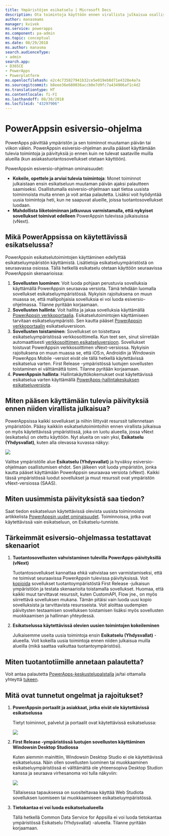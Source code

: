```yaml
---
title: Ympäristöjen esikatselu | Microsoft Docs
description: Ota toimintoja käyttöön ennen virallista julkaisua osallistumalla PowerAppsin esiversio-ohjelmaan
author: manasmams
manager: kvivek
ms.service: powerapps
ms.component: pa-admin
ms.topic: conceptual
ms.date: 08/29/2018
ms.author: manasma
search.audienceType:
- admin
search.app:
- D365CE
- PowerApps
- Powerplatform
ms.openlocfilehash: e2c4c735827941b32ce5e019eb8d71e4328e4a7a
ms.sourcegitcommit: b8eee36e680036accb0e7d9fc7a434906af1c4d2
ms.translationtype: HT
ms.contentlocale: fi-FI
ms.lasthandoff: 08/30/2018
ms.locfileid: "43297906"
---
```

# <a name="powerapps-preview-program"></a>PowerAppsin esiversio-ohjelma
PowerApps päivittää ympäristön ja sen toiminnot muutaman päivän tai viikon välein. PowerAppsin esiversio-ohjelman avulla pääset käyttämään tulevia toimintoja ja päivityksiä jo ennen kuin ne tulevat saataville muilla alueilla (kun asiakastuotantosovellukset otetaan käyttöön). 

PowerAppsin esiversio-ohjelman ominaisuudet:
- **Kokeile, opettele ja arvioi tulevia toimintoja**: Monet toiminnot julkaistaan ensin esikatseluun muutaman päivän ajaksi palautteen saamiseksi. Osallistumalla esiversio-ohjelmaan saat tietoa uusista toiminnoista muita ennen ja voit antaa palautetta. Lisäksi voit hyödyntää uusia toimintoja heti, kun ne saapuvat alueille, joissa tuotantosovellukset luodaan.
- **Mahdollista liiketoiminnan jatkuvuus varmistamalla, että nykyiset sovellukset toimivat edelleen** PowerAppsin tulevissa julkaisuissa (vNext).

## <a name="what-in-powerapps-is-available-for-preview"></a>Mikä PowerAppsissa on käytettävissä esikatselussa?
PowerAppsin esikatselutoimintojen käyttäminen edellyttää esikatseluympäristön käyttämistä. Lisätietoja esikatseluympäristöstä on seuraavassa osiossa.
Tällä hetkellä esikatselu otetaan käyttöön seuraavissa PowerAppsin skenaarioissa:
1. **Sovellusten luominen**: Voit luoda pohjaan perustuvia sovelluksia käyttämällä PowerAppsin seuraavaa versiota. Tämä tehdään luomalla sovellukset esikatseluympäristössä. Nykyisin rajoituksena on muun muassa se, että mallipohjaisia sovelluksia ei voi luoda esiversio-ohjelmassa. Tilanne pyritään korjaamaan.
2. **Sovellusten hallinta**: Voit hallita ja jakaa sovelluksia käyttämällä [PowerAppsin verkkoportaalia][2]. Esikatselutoimintojen käyttämiseen tarvitaan esikatseluympäristö. Sen kautta pääset [PowerAppsin verkkoportaalin][3] esikatseluversioon.
3. **Sovellusten toistaminen**: Sovellukset on toistettava esikatseluympäristössä verkkosoittimella. Kun teet sen, sinut siirretään automaattisesti [verkkosoittimen esikatseluversioon][4]. Sovellukset toistuvat PowerAppsin verkkosoittimen vNext-versiossa. Nykyisin rajoituksena on muun muassa se, että iOS:n, Androidin ja Windowsin PowerApps Mobile -versiot eivät ole tällä hetkellä käytettävissä esikatselua varten. First Release -ympäristössä luotujen sovellusten toistaminen ei välttämättä toimi. Tilanne pyritään korjaamaan.
4. **PowerAppsin hallinta**: Hallintakäyttökokemukset ovat käytettävissä esikatselua varten käyttämällä [PowerApps-hallintakeskuksen esikatseluversiota][1].

## <a name="how-to-get-early-access-to-the-upcoming-updates"></a>Miten pääsen käyttämään tulevia päivityksiä ennen niiden virallista julkaisua?
PowerAppsissa kaikki sovellukset ja niihin liittyvät resurssit tallennetaan ympäristöön. Pääsy kaikkiin esikatselutoimintoihin ennen virallista julkaisua on myös käytettävissä ympäristössä, joka on luotu alueella, jossa vNext (esikatselu) on otettu käyttöön. Nyt alueita on vain yksi, **Esikatselu (Yhdysvallat)**, kuten alla olevassa kuvassa näkyy:

![](./media/preview-environment/env3-preview.png)

Valitse ympäristölle alue **Esikatselu (Yhdysvallat)** ja hyväksy esiversio-ohjelmaan osallistumisen ehdot. Sen jälkeen voit luoda ympäristön, jonka kautta pääset käyttämään PowerAppsin seuraavaa versiota (vNext).
Kaikki tässä ympäristössä luodut sovellukset ja muut resurssit ovat ympäristön vNext-versiossa (SAAS).

## <a name="how-to-learn-about-the-latest-updates"></a>Miten uusimmista päivityksistä saa tiedon?
Saat tiedon esikatseluun käytettävissä olevista uusista toiminnoista artikkelista [PowerAppsin uudet ominaisuudet][5]. Toiminnoissa, jotka ovat käytettävissä vain esikatseluun, on Esikatselu-tunniste.

## <a name="key-scenarios-to-test-with-the-preview-program"></a>Tärkeimmät esiversio-ohjelmassa testattavat skenaariot
1. **Tuotantosovellusten vahvistaminen tulevilla PowerApps-päivityksillä (vNext)**

   Tuotantosovellukset kannattaa ehkä vahvistaa sen varmistamiseksi, että ne toimivat seuraavissa PowerAppsin tulevissa päivityksissä. Voit [kopioida][6] sovellukset tuotantoympäristöstä First Release -julkaisun ympäristöön ja testata skenaarioita toistamalla sovellukset. Huomaa, että kaikki muut tarvittavat resurssit, kuten CustomAPI, Flow jne., on myös siirrettävä sovelluksen mukana. Tämän pitäisi vain luoda uusi kopio sovelluksista ja tarvittavista resursseista. Voit aloittaa uudempien päivitysten testaamisen sovelluksen toistamisen lisäksi myös sovellusten muokkaamisen ja hallinnan yhteydessä.
   
2. **Esikatselussa käytettävissä olevien uusien toimintojen kokeileminen**

   Julkaisemme useita uusia toimintoja ensin **Esikatselu (Yhdysvallat)** -alueella. Voit kokeilla uusia toimintoja ennen niiden julkaisua muilla alueilla (mikä saattaa vaikuttaa tuotantoympäristösi).

## <a name="how-to-provide-feedback-to-the-product-team"></a>Miten tuotantotiimille annetaan palautetta?
Voit antaa palautetta [PowerApps-keskustelupalstalla][8] ja/tai ottamalla yhteyttä [tukeen][9].

## <a name="what-are-the-known-issues-and-limitations"></a>Mitä ovat tunnetut ongelmat ja rajoitukset?
1. **PowerAppsin portaalit ja asiakkaat, jotka eivät ole käytettävissä esikatselussa** 

   Tietyt toiminnot, palvelut ja portaalit ovat käytettävissä esikatselussa:
   
   ![](./media/preview-environment/table.png)

2. **First Release -ympäristössä luotujen sovellusten käyttäminen Windowsin Desktop Studiossa**

   Kuten aiemmin mainittiin, Windowsin Desktop Studio ei ole käytettävissä esikatselussa. Näin ollen sovellusten luominen tai muokkaaminen esikatseluympäristössä ei välttämättä ole yhteensopiva Desktop Studion kanssa ja seuraava virhesanoma voi tulla näkyviin:
   
   ![](./media/preview-environment/error2.jpg)

   Tällaisessa tapauksessa on suositeltavaa käyttää Web Studiota sovelluksen luomiseen tai muokkaamiseen esikatseluympäristössä.

3. **Tietokantaa ei voi luoda esikatselualueella**

   Tällä hetkellä Common Data Service for Appsilla ei voi luoda tietokantaa ympäristössä Esikatselu (Yhdysvallat) -alueella. Tilanne pyritään korjaamaan.


<!--Reference links in article-->
[1]: https://preview.admin.powerapps.com
[2]: https://web.powerapps.com
[3]: https://preview.web.powerapps.com
[4]: https://preview.web.powerapps.com/webplayer
[5]: https://docs.microsoft.com/powerapps/maker/canvas-apps/release-notes
[6]: https://docs.microsoft.com/powerapps/administrator/environment-and-tenant-migration
[7]: https://preview.create.powerapps.com
[8]: https://powerusers.microsoft.com/t5/PowerApps-Community/ct-p/PowerApps1
[9]: https://powerapps.microsoft.com/support/


